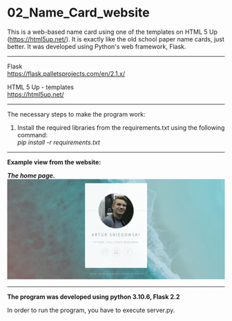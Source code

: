 # 02_Name_Card_website

This is a web-based name card using one of the templates on HTML 5 Up (https://html5up.net/).
It is exactly like the old school paper name cards, just better.
It was developed using Python's web framework, Flask.

---

Flask</br>
https://flask.palletsprojects.com/en/2.1.x/</br>


HTML 5 Up - templates</br>
https://html5up.net/</br>

---

The necessary steps to make the program work:</br>
1. Install the required libraries from the requirements.txt using the following command: </br>
*pip install -r requirements.txt*</br>

---

**Example view from the website:**</br>


***The home page.***</br>
![Screenshot](docs/img/main.png)</br>


---

**The program was developed using python 3.10.6, Flask 2.2**


In order to run the program, you have to execute server.py.